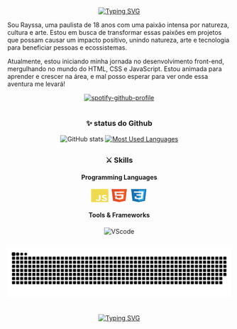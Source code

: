 <div align="center">
  <a href="https://git.io/typing-svg">
    <img src="https://readme-typing-svg.demolab.com?font=Fira+Code&weight=500&size=22&pause=1000&color=F5DEB3&center=true&vCenter=true&random=false&width=524&lines=%E2%8A%B9+Olá+bem-vindo(a)+ao+meu+perfil!+%CB%99%E1%B5%95%CB%99+%E2%8A%B9+" alt="Typing SVG">
  </a>
</div>

    
Sou Rayssa, uma paulista de 18 anos com uma paixão intensa por natureza, cultura e arte. Estou em busca de transformar essas paixões em projetos que possam causar um impacto positivo, unindo natureza, arte e tecnologia para beneficiar pessoas e ecossistemas.

Atualmente, estou iniciando minha jornada no desenvolvimento front-end, mergulhando no mundo do HTML, CSS e JavaScript. Estou animada para aprender e crescer na área, e mal posso esperar para ver onde essa aventura me levará!

<div align="center">
    
 [![spotify-github-profile](https://spotify-github-profile.kittinanx.com/api/view?uid=mr9ik00re53ghjcsdo673n6nn&cover_image=true&theme=natemoo-re&show_offline=false&background_color=0c0d0d&interchange=false&bar_color=207e20&bar_color_cover=false)](https://github.com/kittinan/spotify-github-profile)
  </div>
  
#

<!-- GithubStats -->
<div align="center">
  
  ### ✨ status do Github 
  
</div>

<div style="text-align: center;" align="center">

  <img src="https://github-readme-stats-git-masterrstaa-rickstaa.vercel.app/api?username=2305ray&hide_title=true&show_icons=true&include_all_commits=false&count_private=true&line_height=25&hide=issues&bg_color=FFFAF0&title_color=FFA500&text_color=9ACD32&border_radius=3&border_color=36123c&icon_color=9ACD32&theme=jolly" alt="GitHub stats">

  <a href="https://github.com/mari4souza/github-readme-stats">
    <img src="https://github-readme-stats-git-masterrstaa-rickstaa.vercel.app/api/top-langs/?username=2305ray&line_height=25&card_width=300&layout=compact&hide_title=false&count_private=true&langs_count=4&show_icons=true&title_color=FFA500&hide=html,css&bg_color=FFFAF0&text_color=9ACD32&border_radius=3&border_color=561760&count_private=true" alt="Most Used Languages">
  </a>

##
  
</div>

<div align="center">
  
### ⚔ Skills
  
</div>
<!-- Skills: Programming Languages -->
  <div style="flex-basis: 48%"; align="center">
    <h4>Programming Languages</h4>
    <img align="center" alt="Js" height="30" width="40" src="https://raw.githubusercontent.com/devicons/devicon/master/icons/javascript/javascript-plain.svg">
    <img align="center" alt="HTML" height="30" width="40" src="https://raw.githubusercontent.com/devicons/devicon/master/icons/html5/html5-original.svg">
    <img align="center" alt="CSS" height="30" width="40" src="https://raw.githubusercontent.com/devicons/devicon/master/icons/css3/css3-original.svg">
  </div>


  <!-- Skills: Tools & Frameworks -->
  <div style="flex-basis: 48%"; align="center">
    <h4>Tools & Frameworks</h4>
    <img align="center" alt="VScode" height="30" width="40" src="https://cdn.jsdelivr.net/gh/devicons/devicon/icons/vscode/vscode-original.svg">
  </div>
  
##

<picture align="center">
  <source media="(prefers-color-scheme: dark)" srcset="https://raw.githubusercontent.com/mari4souza/mari4souza/output/github-contribution-grid-snake-dark.svg">
  <source media="(prefers-color-scheme: light)" srcset="https://raw.githubusercontent.com/mari4souza/mari4souza/output/github-contribution-grid-snake-dark.svg">
  <img align="center" alt="github contribution grid snake animation" src="https://raw.githubusercontent.com/mari4souza/mari4souza/output/github-contribution-grid-snake.svg">
</picture>

#

<div align="center">
  <a href="https://git.io/typing-svg">
    <img src="https://readme-typing-svg.demolab.com?font=Fira+Code&weight=500&size=22&pause=1000&color=F5DEB3&center=true&vCenter=true&random=false&width=524&lines=+Obrigada+pela+atenção!+%CB%99%E1%B5%95%CB%99+" alt="Typing SVG">
  </a>
</div>
